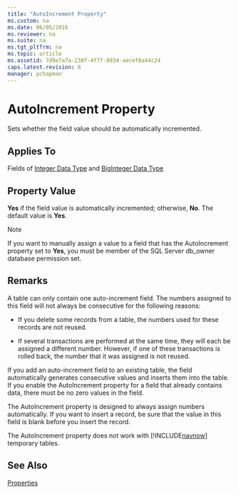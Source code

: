 ```yaml
---
title: "AutoIncrement Property"
ms.custom: na
ms.date: 06/05/2016
ms.reviewer: na
ms.suite: na
ms.tgt_pltfrm: na
ms.topic: article
ms.assetid: 7d9e7a7a-238f-4f7f-8934-aecef8a44c24
caps.latest.revision: 8
manager: pchapman
---
```

# AutoIncrement Property
Sets whether the field value should be automatically incremented.  
  
## Applies To  
 Fields of [Integer Data Type](Integer-Data-Type.md) and [BigInteger Data Type](BigInteger-Data-Type.md)  
  
## Property Value  
 **Yes** if the field value is automatically incremented; otherwise, **No**. The default value is **Yes**.  
  
> [!NOTE]  
>  If you want to manually assign a value to a field that has the AutoIncrement property set to **Yes**, you must be member of the SQL Server db\_owner database permission set.  
  
## Remarks  
 A table can only contain one auto\-increment field. The numbers assigned to this field will not always be consecutive for the following reasons:  
  
-   If you delete some records from a table, the numbers used for these records are not reused.  
  
-   If several transactions are performed at the same time, they will each be assigned a different number. However, if one of these transactions is rolled back, the number that it was assigned is not reused.  
  
 If you add an auto\-increment field to an existing table, the field automatically generates consecutive values and inserts them into the table. If you enable the AutoIncrement property for a field that already contains data, there must be no zero values in the field.  
  
 The AutoIncrement property is designed to always assign numbers automatically. If you want to insert a record, be sure that the value in this field is blank before you insert the record.  
  
 The AutoIncrement property does not work with [!INCLUDE[navnow](includes/navnow_md.md)] temporary tables.  
  
## See Also  
 [Properties](Properties.md)